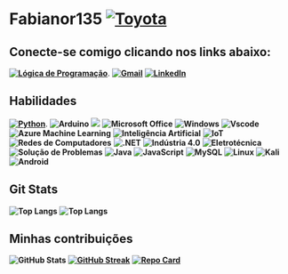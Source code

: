 
# Fabianor135 [**![Toyota](https://img.shields.io/badge/Toyota-EB0A1E?style=for-the-badge&logo=toyota&logoColor=white)**](https://www.toyota.com.br/)

## Conecte-se comigo clicando nos links abaixo:



[**![Lógica de Programação](https://img.shields.io/badge/Lógica_de_Programação-228B22?style=for-the-badge&logo=code&logoColor=white)**](https://www.dio.me/users/fabianor135).  **[![Gmail](https://img.shields.io/badge/Gmail-333333?style=for-the-badge&logo=gmail&logoColor=red)](mailto:fabianor135@gmail.com)** **[![LinkedIn](https://img.shields.io/badge/LinkedIn-0077B5?style=for-the-badge&logo=linkedin&logoColor=white)](https://www.linkedin.com/in/fabiano-rodrigues-leite-820855179/)**

## Habilidades

 [**![Python](https://img.shields.io/badge/Python-3776AB?style=for-the-badge&logo=python&logoColor=white)**](https://www.python.org/). **<img alt="Arduino" src="https://img.shields.io/badge/-Arduino-00979D?style=for-the-badge&logo=Arduino&logoColor=white"/>**
 **<img alr="Microsoft" src="https://img.shields.io/badge/Microsoft-0078D4?style=for-the-badge&logo=microsoft&logoColor=white" />** **<img alt="Microsoft Office" src="https://img.shields.io/badge/Microsoft_Office-D83B01?style=for-the-badge&logo=microsoft-office&logoColor=white" />**  **![Windows](https://img.shields.io/badge/Windows-000?style=for-the-badge&logo=windows&logoColor=2CA5E0)** **![Vscode](https://img.shields.io/badge/Vscode-007ACC?style=for-the-badge&logo=visual-studio-code&logoColor=white)**
 **![Azure Machine Learning](https://img.shields.io/badge/Azure_Machine_Learning-0089D6?style=for-the-badge&logo=microsoft-azure&logoColor=white)** **![Inteligência Artificial](https://img.shields.io/badge/Inteligência_Artificial-FF6F61?style=for-the-badge&logo=ai&logoColor=white)** **![IoT](https://img.shields.io/badge/IoT-00BFFF?style=for-the-badge&logo=internet-of-things&logoColor=white)** **![Redes de Computadores](https://img.shields.io/badge/Redes_de_Computadores-007ACC?style=for-the-badge&logo=network&logoColor=white)** **![.NET](https://img.shields.io/badge/.NET-512BD4?style=for-the-badge&logo=dotnet&logoColor=white)** **![Indústria 4.0](https://img.shields.io/badge/Indústria_4.0-FFA500?style=for-the-badge&logo=industry&logoColor=white)** **![Eletrotécnica](https://img.shields.io/badge/Eletrotécnica-DC143C?style=for-the-badge&logo=engineering&logoColor=white)** **![Solução de Problemas](https://img.shields.io/badge/Solução_de_Problemas-8A2BE2?style=for-the-badge&logo=problem-solving&logoColor=white)**  **![Java](https://img.shields.io/badge/java-%23ED8B00.svg?style=for-the-badge&logo=openjdk&logoColor=white)**  **![JavaScript](https://img.shields.io/badge/JavaScript-F7DF1E?style=for-the-badge&logo=javascript&logoColor=black)** **![MySQL](https://img.shields.io/badge/MySQL-00000F?style=for-the-badge&logo=mysql&logoColor=white)**  **![Linux](https://img.shields.io/badge/Linux-000?style=for-the-badge&logo=linux&logoColor=FCC624)** **![Kali](https://img.shields.io/badge/Kali-268BEE?style=for-the-badge&logo=kalilinux&logoColor=white)** **![Android](https://img.shields.io/badge/Android-3DDC84?style=for-the-badge&logo=android&logoColor=white)** 

## Git Stats

 **![Top Langs](https://github-readme-stats-git-masterrstaa-rickstaa.vercel.app/api/top-langs/?username=fabianor135&bg_color=000&border_color=30A3DC&title_color=E94D5F&text_color=FFF)** **![Top Langs](https://github-readme-stats-git-masterrstaa-rickstaa.vercel.app/api/top-langs/?username=fabianor135&layout=compact&bg_color=000&border_color=30A3DC&title_color=E94D5F&text_color=FFF)**

 

## Minhas contribuições

**![GitHub Stats](https://github-readme-stats.vercel.app/api?username=fabianor135&theme=transparent&bg_color=000&border_color=30A3DC&show_icons=true&icon_color=30A3DC&title_color=E94D5F&text_color=FFF)**  **[![GitHub Streak](https://streak-stats.demolab.com/?user=fabianor135&theme=bear&background=000&border=30A3DC&dates=FFF)](https://git.io/streak-stats)** 
**[![Repo Card](https://github-readme-stats.vercel.app/api/pin/?username=fabianor135&repo=dio-curso-git-github&bg_color=000&border_color=30A3DC&show_icons=true&icon_color=30A3DC&title_color=E94D5F&text_color=FFF)](https://github.com/fabianor135/dio-curso-git-github)**
